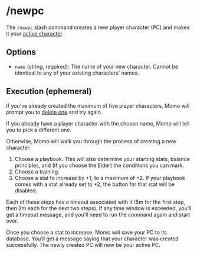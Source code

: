 # /newpc

The `/newpc` slash command creates a new player character (PC) and makes it your [active character](_active-pc.md).

## Options

- `name` (string, required): The name of your new character. Cannot be identical to any of your existing characters’ names.

## Execution (ephemeral)

If you’ve already created the maximum of five player characters, Momo will prompt you to [delete one](delete-pc.md) and try again.

If you already have a player character with the chosen name, Momo will tell you to pick a different one.

Otherwise, Momo will walk you through the process of creating a new character.

1. Choose a playbook. This will also determine your starting stats, balance principles, and (if you choose the Elder) the conditions you can mark.
2. Choose a training.
3. Choose a stat to increase by +1, to a maximum of +2. If your playbook comes with a stat already set to +2, the button for that stat will be disabled.

Each of these steps has a timeout associated with it (5m for the first step, then 2m each for the next two steps). If any time window is exceeded, you’ll get a timeout message, and you’ll need to run the command again and start over.

Once you choose a stat to increase, Momo will save your PC to its database. You’ll get a message saying that your character was created successfully. The newly created PC will now be your active PC.
